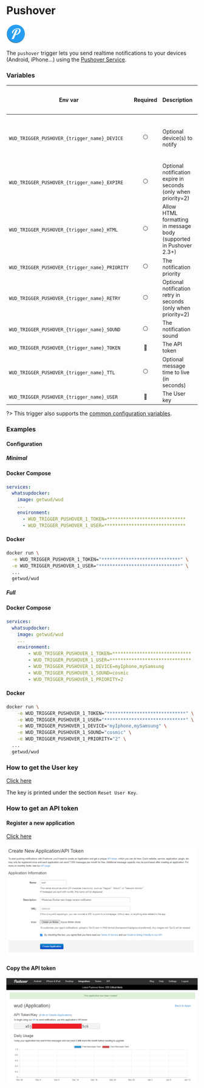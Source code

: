# Pushover
![logo](pushover.png)

The `pushover` trigger lets you send realtime notifications to your devices (Android, iPhone...) using the [Pushover Service](https://pushover.net/).

### Variables

| Env var                                        | Required       | Description                                                          | Supported values                                                                                   | Default value when missing  |
|------------------------------------------------|:--------------:|----------------------------------------------------------------------| -------------------------------------------------------------------------------------------------- |-----------------------------| 
| `WUD_TRIGGER_PUSHOVER_{trigger_name}_DEVICE`   | :white_circle: | Optional device(s) to notify                                         | Coma separated list of devices (e.g. dev1,dev2) ([see here](https://pushover.net/api#identifiers)) |                             |
| `WUD_TRIGGER_PUSHOVER_{trigger_name}_EXPIRE`   | :white_circle: | Optional notification expire in seconds (only when priority=2)       | [see here](https://pushover.net/api#priority)                                                      |                             |
| `WUD_TRIGGER_PUSHOVER_{trigger_name}_HTML`     | :white_circle: | Allow HTML formatting in message body (supported in Pushover 2.3+)   | [see here](https://pushover.net/api#html)                                                          | `0`                         |
| `WUD_TRIGGER_PUSHOVER_{trigger_name}_PRIORITY` | :white_circle: | The notification priority                                            | [see here](https://pushover.net/api#priority)                                                      | `0`                         |
| `WUD_TRIGGER_PUSHOVER_{trigger_name}_RETRY`    | :white_circle: | Optional notification retry in seconds (only when priority=2)        | [see here](https://pushover.net/api#priority)                                                      |                             |
| `WUD_TRIGGER_PUSHOVER_{trigger_name}_SOUND`    | :white_circle: | The notification sound                                               | [see here](https://pushover.net/api#sounds)                                                        | `pushover`                  |
| `WUD_TRIGGER_PUSHOVER_{trigger_name}_TOKEN`    | :red_circle:   | The API token                                                        |                                                                                                    |                             |
| `WUD_TRIGGER_PUSHOVER_{trigger_name}_TTL`      | :white_circle: | Optional message time to live (in seconds)                           | [see here](https://pushover.net/api#ttl)                                                           |                             |
| `WUD_TRIGGER_PUSHOVER_{trigger_name}_USER`     | :red_circle:   | The User key                                                         |                                                                                                    |                             |


?> This trigger also supports the [common configuration variables](configuration/triggers/?id=common-trigger-configuration).

### Examples

#### Configuration
##### Minimal
<!-- tabs:start -->
#### **Docker Compose**
```yaml
services:
  whatsupdocker:
    image: getwud/wud
    ...
    environment:
      - WUD_TRIGGER_PUSHOVER_1_TOKEN=*****************************
      - WUD_TRIGGER_PUSHOVER_1_USER=******************************
```

#### **Docker**
```bash
docker run \
  -e WUD_TRIGGER_PUSHOVER_1_TOKEN="*****************************" \
  -e WUD_TRIGGER_PUSHOVER_1_USER="******************************" \
  ...
  getwud/wud
```
<!-- tabs:end -->

##### Full
<!-- tabs:start -->
#### **Docker Compose**
```yaml
services:
  whatsupdocker:
    image: getwud/wud
    ...
    environment:
        - WUD_TRIGGER_PUSHOVER_1_TOKEN=*****************************
        - WUD_TRIGGER_PUSHOVER_1_USER=******************************
        - WUD_TRIGGER_PUSHOVER_1_DEVICE=myIphone,mySamsung
        - WUD_TRIGGER_PUSHOVER_1_SOUND=cosmic
        - WUD_TRIGGER_PUSHOVER_1_PRIORITY=2
```

#### **Docker**
```bash
docker run \
    -e WUD_TRIGGER_PUSHOVER_1_TOKEN="*****************************" \
    -e WUD_TRIGGER_PUSHOVER_1_USER="******************************" \
    -e WUD_TRIGGER_PUSHOVER_1_DEVICE="myIphone,mySamsung" \
    -e WUD_TRIGGER_PUSHOVER_1_SOUND="cosmic" \
    -e WUD_TRIGGER_PUSHOVER_1_PRIORITY="2" \
  ...
  getwud/wud
```
<!-- tabs:end -->

### How to get the User key
[Click here](https://pushover.net/settings)

The key is printed under the section `Reset User Key`.

### How to get an API token
#### Register a new application
[Click here](https://pushover.net/apps/build)

![image](pushover_register.png)

#### Copy the API token
![image](pushover_api_token.png)
